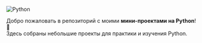 ![Python](https://img.shields.io/badge/Python-3.13-blue?logo=python&logoColor=white)

Добро пожаловать в репозиторий с моими **мини-проектами на Python**! 🚀  
Здесь собраны небольшие проекты для практики и изучения Python.  
